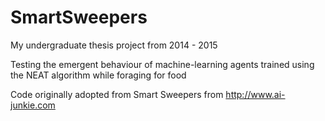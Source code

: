 # SmartSweepers
My undergraduate thesis project from 2014 - 2015

Testing the emergent behaviour of machine-learning agents trained using the NEAT algorithm while foraging for food

Code originally adopted from Smart Sweepers from http://www.ai-junkie.com
